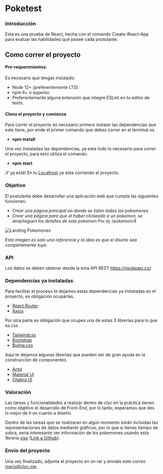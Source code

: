 # Poketest

### Introducción

Esta es una prueba de React, hecha con el comando Create-React-App para evaluar las habilidades que posee cada postulante.

## Como correr el proyecto

#### Pre-requerimientos:

Es necesario que tengas instalado:

-   Node 12+ (preferentemente LTS).
-   npm 6+ o superior.
-   Preferentemente alguna extensión que integre ESLint en tu editor de texto.

#### Clona el proyecto y comienza

Para correr el proyecto es necesario primero instalar las dependencias que este tiene, por ende el primer comando que debes correr en el terminal es

-   **npm install**

Una vez instaladas las dependencias, ya esta todo lo necesario para correr el proyecto, para esto utiliza el comando.

-   **npm start**

¡Y ya está! En tu [Localhost](http://localhost:3000) ya esta corriendo el proyecto.

### Objetivo

El postulante debe desarrollar una aplicación web que cumpla las siguientes funciones:

-   _Crear una página principal en donde se listen todos los pokemones_
-   _Crear una página para que al haber clickeado a un pokemon, se desplieguen los detalles de este pokemon_ Por ej: /pokemon/4

![Landing Pokemones](https://gblobscdn.gitbook.com/assets%2F-LMptEtGYdfjpl2V9mhy%2F-LZckRavRaxY4d5NDyCH%2F-LZckT7RMofWYZ4iPeo1%2Fpokedex.png?alt=media "Landing")

_Esta imagen es solo una referencia y la idea es que el diseño sea completamente tuyo._

### API

Los datos se deben obtener desde la esta API REST https://vpokeapi.co/

### Dependencias ya instaladas

Para facilitar el proceso te dejamos estas dependencias ya instaladas en el proyecto, es obligación ocuparlas.

-   [React Router](https://www.npmjs.com/package/react-router)
-   [Axios](https://github.com/axios/axios)

Por otra parte es obligación que ocupes una de estas 3 librerías para lo que es css

-   [Tailwindcss](https://tailwindcss.com/)
-   [Bootstrap](https://getbootstrap.com/docs/4.5/getting-started/introduction/)
-   [Bulma.css](https://bulma.io/)

Aquí te dejamos algunas librerías que pueden ser de gran ayuda en la construcción de componentes

-   [Antd](https://ant.design/components/overview/)
-   [Material UI](https://material-ui.com/)
-   [Chakra UI](https://chakra-ui.com/)

### Valoración

Las tareas y funcionalidades a realizar dentro de clyc en la práctica tienen como objetivo el desarrollo de Front-End, por lo tanto, esperamos que des lo mejor de ti en cuanto a diseño.

Dentro de las tareas que se realizaran en algún momento están incluidas las representaciones de datos mediante gráficos, por lo que si tienes tiempo de sobra, seria interesante ver información de los pokemones usando esta libreria [visx](https://airbnb.io/visx/) ([Link a Github](https://github.com/airbnb/visx)).

### Envio del proyecto

Una vez finalizado, adjunta el proyecto en un rar y envialo este correo [mario@clyc.me](mailto:mario@clyc.me).
